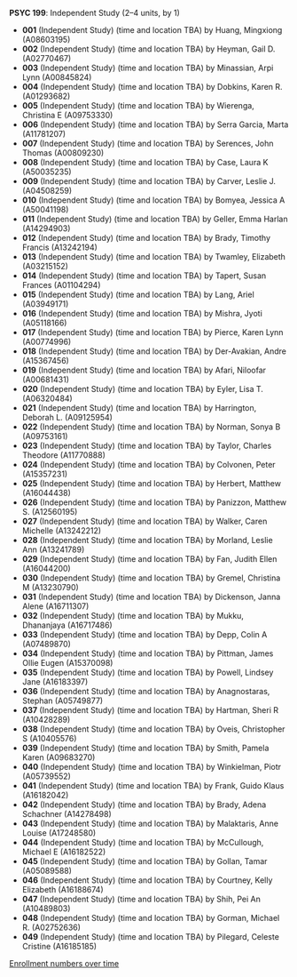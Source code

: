 **PSYC 199**: Independent Study (2–4 units, by 1)

- **001** (Independent Study) (time and location TBA) by Huang, Mingxiong (A08603195)
- **002** (Independent Study) (time and location TBA) by Heyman, Gail D. (A02770467)
- **003** (Independent Study) (time and location TBA) by Minassian, Arpi Lynn (A00845824)
- **004** (Independent Study) (time and location TBA) by Dobkins, Karen R. (A01293682)
- **005** (Independent Study) (time and location TBA) by Wierenga, Christina E (A09753330)
- **006** (Independent Study) (time and location TBA) by Serra Garcia, Marta (A11781207)
- **007** (Independent Study) (time and location TBA) by Serences, John Thomas (A00809230)
- **008** (Independent Study) (time and location TBA) by Case, Laura K (A50035235)
- **009** (Independent Study) (time and location TBA) by Carver, Leslie J. (A04508259)
- **010** (Independent Study) (time and location TBA) by Bomyea, Jessica A (A50041198)
- **011** (Independent Study) (time and location TBA) by Geller, Emma Harlan (A14294903)
- **012** (Independent Study) (time and location TBA) by Brady, Timothy Francis (A13242194)
- **013** (Independent Study) (time and location TBA) by Twamley, Elizabeth (A03215152)
- **014** (Independent Study) (time and location TBA) by Tapert, Susan Frances (A01104294)
- **015** (Independent Study) (time and location TBA) by Lang, Ariel (A03949171)
- **016** (Independent Study) (time and location TBA) by Mishra, Jyoti (A05118166)
- **017** (Independent Study) (time and location TBA) by Pierce, Karen Lynn (A00774996)
- **018** (Independent Study) (time and location TBA) by Der-Avakian, Andre (A15367456)
- **019** (Independent Study) (time and location TBA) by Afari, Niloofar (A00681431)
- **020** (Independent Study) (time and location TBA) by Eyler, Lisa T. (A06320484)
- **021** (Independent Study) (time and location TBA) by Harrington, Deborah L. (A09125954)
- **022** (Independent Study) (time and location TBA) by Norman, Sonya B (A09753161)
- **023** (Independent Study) (time and location TBA) by Taylor, Charles Theodore (A11770888)
- **024** (Independent Study) (time and location TBA) by Colvonen, Peter (A15357231)
- **025** (Independent Study) (time and location TBA) by Herbert, Matthew (A16044438)
- **026** (Independent Study) (time and location TBA) by Panizzon, Matthew S. (A12560195)
- **027** (Independent Study) (time and location TBA) by Walker, Caren Michelle (A13242212)
- **028** (Independent Study) (time and location TBA) by Morland, Leslie Ann (A13241789)
- **029** (Independent Study) (time and location TBA) by Fan, Judith Ellen (A16044200)
- **030** (Independent Study) (time and location TBA) by Gremel, Christina M (A13230790)
- **031** (Independent Study) (time and location TBA) by Dickenson, Janna Alene (A16711307)
- **032** (Independent Study) (time and location TBA) by Mukku, Dhananjaya (A16717486)
- **033** (Independent Study) (time and location TBA) by Depp, Colin A (A07489870)
- **034** (Independent Study) (time and location TBA) by Pittman, James Ollie Eugen (A15370098)
- **035** (Independent Study) (time and location TBA) by Powell, Lindsey Jane (A16183397)
- **036** (Independent Study) (time and location TBA) by Anagnostaras, Stephan (A05749877)
- **037** (Independent Study) (time and location TBA) by Hartman, Sheri R (A10428289)
- **038** (Independent Study) (time and location TBA) by Oveis, Christopher S (A10405576)
- **039** (Independent Study) (time and location TBA) by Smith, Pamela Karen (A09683270)
- **040** (Independent Study) (time and location TBA) by Winkielman, Piotr (A05739552)
- **041** (Independent Study) (time and location TBA) by Frank, Guido Klaus (A16182042)
- **042** (Independent Study) (time and location TBA) by Brady, Adena Schachner (A14278498)
- **043** (Independent Study) (time and location TBA) by Malaktaris, Anne Louise (A17248580)
- **044** (Independent Study) (time and location TBA) by McCullough, Michael E (A16182522)
- **045** (Independent Study) (time and location TBA) by Gollan, Tamar (A05089588)
- **046** (Independent Study) (time and location TBA) by Courtney, Kelly Elizabeth (A16188674)
- **047** (Independent Study) (time and location TBA) by Shih, Pei An (A10489803)
- **048** (Independent Study) (time and location TBA) by Gorman, Michael R. (A02752636)
- **049** (Independent Study) (time and location TBA) by Pilegard, Celeste Cristine (A16185185)

[Enrollment numbers over time](./PSYC199.tsv)
